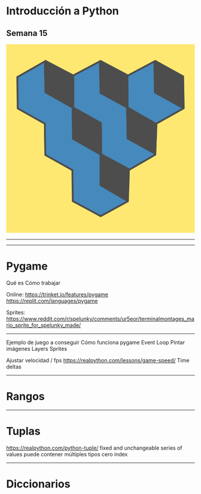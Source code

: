 # Introducción a Python

## Semana 15
<!-- .element style="text-align:center" -->

![alt text](./img/logo2.png) <!-- .element style="margin-left: auto; margin-right: auto; display: block" -->

---

<section data-background-iframe="https://www.youtube.com/embed/Ln0T5bjDuWw?si=u7CGP0xyLahAQloF&amp;start=16">
</section>

---

# Pygame

Qué es
Cómo trabajar

Online:
https://trinket.io/features/pygame
https://replit.com/languages/pygame


Sprites:
https://www.reddit.com/r/spelunky/comments/ur5eor/terminalmontages_mario_sprite_for_spelunky_made/

---

Ejemplo de juego a conseguir
Cómo funciona pygame
Event Loop
Pintar imágenes
Layers
Sprites

Ajustar velocidad / fps
https://realpython.com/lessons/game-speed/
Time deltas






---

# Rangos


---

# Tuplas

https://realpython.com/python-tuple/
fixed and unchangeable series of values
puede contener múltiples tipos
cero index





---


# Diccionarios



